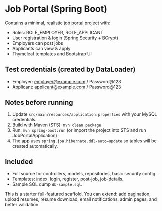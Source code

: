 # Job Portal (Spring Boot)
Contains a minimal, realistic job portal project with:
- Roles: ROLE_EMPLOYER, ROLE_APPLICANT
- User registration & login (Spring Security + BCrypt)
- Employers can post jobs
- Applicants can view & apply
- Thymeleaf templates and Bootstrap UI

## Test credentials (created by DataLoader)
- Employer: employer@example.com / Password@123
- Applicant: applicant@example.com / Password@123

## Notes before running
1. Update `src/main/resources/application.properties` with your MySQL credentials.
2. Build with Maven (STS): `mvn clean package`
3. Run: `mvn spring-boot:run` (or import the project into STS and run JobPortalApplication)
4. The app uses `spring.jpa.hibernate.ddl-auto=update` so tables will be created automatically.

## Included
- Full source for controllers, models, repositories, basic security config.
- Templates: index, login, register, post-job, job-details.
- Sample SQL dump `db-sample.sql`.

This is a starter full-featured scaffold. You can extend: add pagination, upload resumes, resume download, email notifications, admin pages, and better validation.
